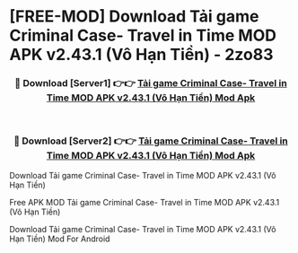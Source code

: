 # [FREE-MOD] Download Tải game Criminal Case- Travel in Time MOD APK v2.43.1 (Vô Hạn Tiền) - 2zo83


<div align="center">
<h3>🔴 Download [Server1] 👉👉 <a href="https://apk-comot.site?title=Tải_game_Criminal_Case-_Travel_in_Time_MOD_APK_v2.43.1_(Vô_Hạn_Tiền)">Tải game Criminal Case- Travel in Time MOD APK v2.43.1 (Vô Hạn Tiền) Mod Apk</a></h3><br>

<h3>🔴 Download [Server2] 👉👉 <a href="https://apk-comot.site?title=Tải_game_Criminal_Case-_Travel_in_Time_MOD_APK_v2.43.1_(Vô_Hạn_Tiền)">Tải game Criminal Case- Travel in Time MOD APK v2.43.1 (Vô Hạn Tiền) Mod Apk</a></h3>
</div>



Download Tải game Criminal Case- Travel in Time MOD APK v2.43.1 (Vô Hạn Tiền) 

Free APK MOD Tải game Criminal Case- Travel in Time MOD APK v2.43.1 (Vô Hạn Tiền) 

Download Tải game Criminal Case- Travel in Time MOD APK v2.43.1 (Vô Hạn Tiền) Mod For Android
